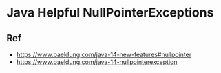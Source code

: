 # Java Helpful NullPointerExceptions


## Ref
* https://www.baeldung.com/java-14-new-features#nullpointer
* https://www.baeldung.com/java-14-nullpointerexception
